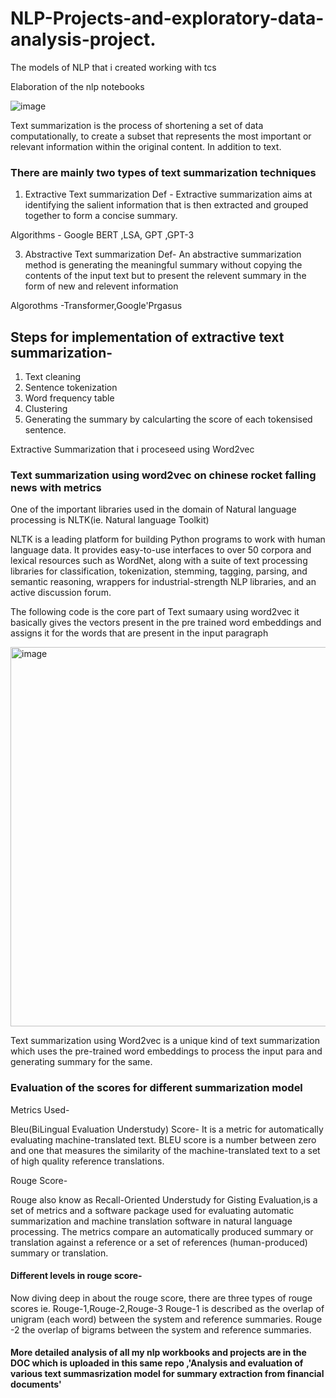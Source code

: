# NLP-Projects-and-exploratory-data-analysis-project.
The models of NLP that i created working with tcs



Elaboration of the nlp notebooks 




![image](https://user-images.githubusercontent.com/61554733/202656712-a0cd13b5-be8b-4a84-845b-4258baccc262.png)


Text summarization is the process of shortening a set of data computationally, to create a subset that represents the most 
important or relevant information within the original content. In addition to text.


### There are mainly two types of text summarization techniques


1. Extractive Text summarization
Def - Extractive summarization aims at identifying the salient information that is then extracted and grouped together to form a concise summary. 

Algorithms - Google BERT ,LSA, GPT ,GPT-3

3. Abstractive Text summarization
Def- An abstractive summarization method is generating the meaningful summary without copying the contents of the input text but to present the relevent
summary in the form of new and relevent information

Algorothms -Transformer,Google'Prgasus



## Steps for implementation of extractive text summarization-
1. Text cleaning
2. Sentence tokenization
3. Word frequency table
4. Clustering
5. Generating the summary by calcularting the score of each tokensised sentence.


Extractive Summarization that i proceseed using Word2vec
### Text summarization using word2vec on chinese rocket falling news with metrics

One of the important libraries used in the domain of Natural language processing is NLTK(ie. Natural language Toolkit)

NLTK is a leading platform for building Python programs to work with human language data. It provides easy-to-use interfaces to over 50 corpora and lexical resources such as WordNet, along with a suite of text processing libraries for 
classification, tokenization, stemming, tagging, parsing, and semantic reasoning, wrappers for industrial-strength NLP libraries, and an active discussion forum.



The following code is the core part of Text sumaary using word2vec it basically gives the vectors present in the pre trained word embeddings and assigns it
for the words that are present in the input paragraph

<img width="607" alt="image" src="https://user-images.githubusercontent.com/61554733/202703736-0287a7f3-4da3-4778-a924-0c5c9eb14e65.png">



Text summarization using Word2vec is a unique kind of text summarization which uses the pre-trained word embeddings to process the input para and generating 
summary for the same.


### Evaluation of the scores for different summarization model


Metrics Used- 

Bleu(BiLingual Evaluation Understudy) Score- It is a metric for automatically evaluating machine-translated text. BLEU score is a number between zero and one that measures the similarity of the machine-translated text to a set of high quality reference translations.

Rouge Score- 

Rouge also know as Recall-Oriented Understudy for Gisting Evaluation,is a set of metrics and a software package used for evaluating automatic summarization and machine translation software in natural language processing. The metrics compare an automatically produced summary or translation against a reference or a set of references (human-produced) summary or translation.




#### Different levels in rouge score-


Now diving deep in about the rouge score, there are three types of rouge scores ie. Rouge-1,Rouge-2,Rouge-3
Rouge-1 is described as  the overlap of unigram (each word) between the system and reference summaries.
Rouge -2  the overlap of bigrams between the system and reference summaries.




#### More detailed analysis of all my nlp workbooks and projects are in the DOC which is uploaded in this same repo ,'Analysis and evaluation of various text summasrization model for summary extraction from financial documents'








